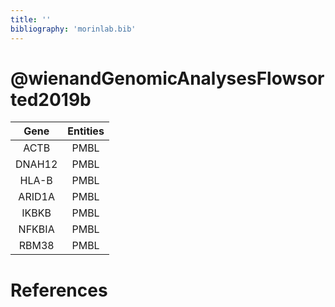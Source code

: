 ```yaml
---
title: ''
bibliography: 'morinlab.bib'
---
```


# @wienandGenomicAnalysesFlowsorted2019b
|Gene|Entities|
|:-:|:-:|
|ACTB|PMBL|
|DNAH12|PMBL|
|HLA-B|PMBL|
|ARID1A|PMBL|
|IKBKB|PMBL|
|NFKBIA|PMBL|
|RBM38|PMBL|

# References

